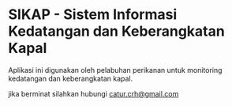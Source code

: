 SIKAP - Sistem Informasi Kedatangan dan Keberangkatan Kapal
==============

Aplikasi ini digunakan oleh pelabuhan perikanan untuk monitoring kedatangan dan keberangkatan kapal.

jika berminat silahkan hubungi catur.crh@gmail.com
